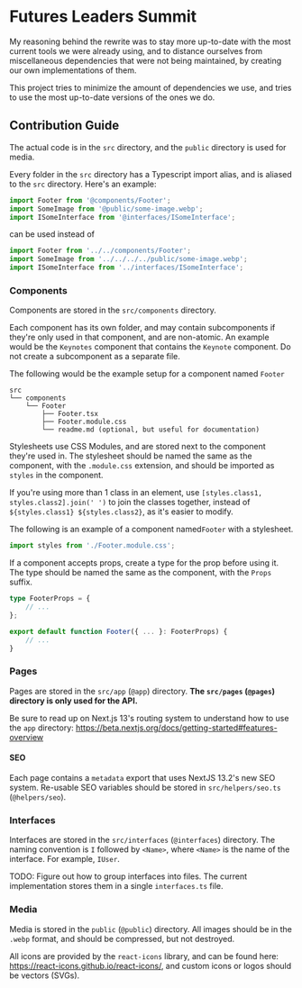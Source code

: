 # Futures Leaders Summit

My reasoning behind the rewrite was to stay more up-to-date with the most current tools we were already using, and to
distance ourselves from miscellaneous dependencies that were not being maintained, by creating our own implementations
of them.

This project tries to minimize the amount of dependencies we use, and tries to use the most up-to-date versions of the
ones we do.

## Contribution Guide

The actual code is in the `src` directory, and the `public` directory is used for media.

Every folder in the `src` directory has a Typescript import alias, and is aliased to the `src` directory.
Here's an example:

```typescript
import Footer from '@components/Footer';
import SomeImage from '@public/some-image.webp';
import ISomeInterface from '@interfaces/ISomeInterface';
```

can be used instead of

```typescript
import Footer from '../../components/Footer';
import SomeImage from '../../../../public/some-image.webp';
import ISomeInterface from '../interfaces/ISomeInterface';
```

### Components

Components are stored in the `src/components` directory.

Each component has its own folder, and may contain subcomponents if
they're only used in that component, and are non-atomic.
An example would be the `Keynotes` component that contains
the `Keynote` component. Do not create a subcomponent as a separate file.

The following would be the example setup for a component named `Footer`

```
src
└── components
    └── Footer
        ├── Footer.tsx
        ├── Footer.module.css
        └── readme.md (optional, but useful for documentation)
```

Stylesheets use CSS Modules, and are stored next to the component they're used in. The stylesheet should be named the
same as the component, with the `.module.css` extension, and should be imported as `styles` in the component.

If you're using more than 1 class in an element, use `[styles.class1, styles.class2].join(' ')` to join the classes
together, instead of `${styles.class1} ${styles.class2}`, as it's easier to modify.

The following is an example of a component named`Footer` with a stylesheet.

```typescript
import styles from './Footer.module.css';
```

If a component accepts props, create a type for the prop before using it. The type should be named the same as the
component, with the `Props` suffix.

```typescript
type FooterProps = {
	// ...
};

export default function Footer({ ... }: FooterProps) {
	// ...
}
```

### Pages

Pages are stored in the `src/app` (`@app`) directory. **The `src/pages` (`@pages`) directory is only used for the API.**

Be sure to read up on Next.js 13's routing system to understand how to use
the `app` directory: https://beta.nextjs.org/docs/getting-started#features-overview

#### SEO

Each page contains a `metadata` export that uses NextJS 13.2's new SEO system. Re-usable SEO variables should be stored in `src/helpers/seo.ts` (`@helpers/seo`).

### Interfaces

Interfaces are stored in the `src/interfaces` (`@interfaces`) directory. The naming convention is `I` followed
by `<Name>`,
where `<Name>`
is
the name of the interface. For example, `IUser`.

TODO: Figure out how to group interfaces into files. The current implementation stores them in a single `interfaces.ts`
file.

### Media

Media is stored in the `public` (`@public`) directory. All images should be in the `.webp` format, and should be
compressed, but not
destroyed.

All icons are provided by the `react-icons` library, and can be found here: https://react-icons.github.io/react-icons/,
and custom icons or logos should be vectors (SVGs).
